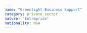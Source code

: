 ```yaml
---
name: "Greenlight Business Support"
category: private_sector
nature: "Entreprise"
nationality: NGA
---
```

    